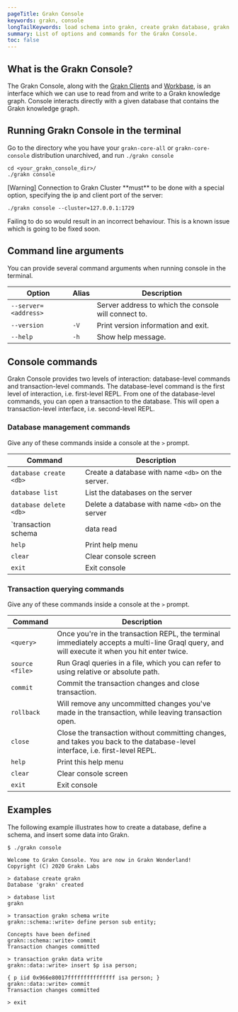 ```yaml
---
pageTitle: Grakn Console
keywords: grakn, console
longTailKeywords: load schema into grakn, create grakn database, grakn console
summary: List of options and commands for the Grakn Console.
toc: false
---
```


## What is the Grakn Console?
The Grakn Console, along with the [Grakn Clients](../03-client-api/00-overview.md) and [Workbase](../07-workbase/00-overview.md), is an interface which we can use to read from and write to a Grakn knowledge graph. Console interacts directly with a given database that contains the Grakn knowledge graph.

## Running Grakn Console in the terminal

Go to the directory whe you have your `grakn-core-all` or `grakn-core-console` distribution unarchived, and run `./grakn console`
```
cd <your_grakn_console_dir>/
./grakn console
```

<div class="note">
[Warning]
Connection to Grakn Cluster **must** to be done with a special option, specifying the ip and client port of the server:

```
./grakn console --cluster=127.0.0.1:1729
```

Failing to do so would result in an incorrect behaviour.
This is a known issue which is going to be fixed soon.
</div>

## Command line arguments

You can provide several command arguments when running console in the terminal.


| Option               | Alias | Description                                             |
|----------------------|-------|-------------------------------------------------------- |
| `--server=<address>` |       | Server address to which the console will connect to.    |
| `--version`          | `-V`  | Print version information and exit.                     |
| `--help`             | `-h`  | Show help message.                                      |

## Console commands

Grakn Console provides two levels of interaction: database-level commands and transaction-level commands. The database-level command is the first level of interaction, i.e. first-level REPL. From one of the database-level commands, you can open a transaction to the database. This will open a transaction-level interface, i.e. second-level REPL.

### Database management commands

Give any of these commands inside a console at the `>` prompt.

| Command                                   | Description                                                                                                            |
|-------------------------------------------|------------------------------------------------------------------------------------------------------------------------|
| `database create <db>`                    | Create a database with name `<db>` on the server.                                                                      |
| `database list`                           | List the databases on the server                                                                                       |
| `database delete <db>`                    | Delete a database with name `<db>` on the server                                                                       |
| `transaction <db> schema|data read|write` | Start a transaction to database `<db>` with session type `schema` or `data`, and transaction type `write` or `read`.   |
| `help`                                    | Print help menu                                                                                                        |
| `clear`                                   | Clear console screen                                                                                                   |
| `exit`                                    | Exit console                                                                                                           |

### Transaction querying commands

Give any of these commands inside a console at the `>` prompt.

| Command         | Description                                                                                                                                     |
|-----------------|-------------------------------------------------------------------------------------------------------------------------------------------------|
| `<query>`       | Once you're in the transaction REPL, the terminal immediately accepts a multi-line Graql query, and will execute it when you hit enter twice.   |
| `source <file>` | Run Graql queries in a file, which you can refer to using relative or absolute path.                                                            |
| `commit`        | Commit the transaction changes and close transaction.                                                                                           |
| `rollback`      | Will remove any uncommitted changes you've made in the transaction, while leaving transaction open.                                             |
| `close`         | Close the transaction without committing changes, and takes you back to the database-level interface, i.e. first-level REPL.                    |
| `help`          | Print this help menu                                                                                                                            |
| `clear`         | Clear console screen                                                                                                                            |
| `exit`          | Exit console                                                                                                                                    |

## Examples

The following example illustrates how to create a database, define a schema, and insert some data into Grakn.

<!-- test-ignore -->
```graql
$ ./grakn console

Welcome to Grakn Console. You are now in Grakn Wonderland!
Copyright (C) 2020 Grakn Labs

> database create grakn
Database 'grakn' created

> database list
grakn

> transaction grakn schema write
grakn::schema::write> define person sub entity;
                      
Concepts have been defined
grakn::schema::write> commit
Transaction changes committed

> transaction grakn data write
grakn::data::write> insert $p isa person;
                    
{ p iid 0x966e80017fffffffffffffff isa person; }
grakn::data::write> commit
Transaction changes committed

> exit
```
